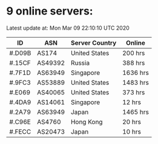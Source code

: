 # 9 online servers:

Latest update at: Mon Mar 09 22:10:10 UTC 2020

| ID | ASN | Server Country | Online |
| -- | --- | -------------- | ------ |
| #.D09B | AS174 | United States | 200 hrs |
| #.15CF | AS49392 | Russia | 388 hrs |
| #.7F1D | AS63949 | Singapore | 1636 hrs |
| #.9FC3 | AS53889 | United States | 1483 hrs |
| #.E069 | AS40065 | United States | 373 hrs |
| #.4DA9 | AS14061 | Singapore | 12 hrs |
| #.2A79 | AS63949 | Japan | 1465 hrs |
| #.C96E | AS4760 | Hong Kong | 20 hrs |
| #.FECC | AS20473 | Japan | 10 hrs |

